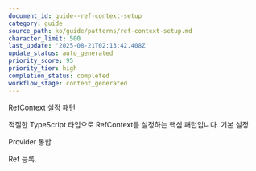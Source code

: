 ```yaml
---
document_id: guide--ref-context-setup
category: guide
source_path: ko/guide/patterns/ref-context-setup.md
character_limit: 500
last_update: '2025-08-21T02:13:42.408Z'
update_status: auto_generated
priority_score: 95
priority_tier: high
completion_status: completed
workflow_stage: content_generated
---
```

RefContext 설정 패턴

적절한 TypeScript 타입으로 RefContext를 설정하는 핵심 패턴입니다. 기본 설정

Provider 통합

Ref 등록.
